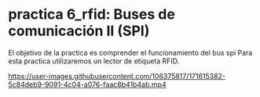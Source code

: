 # practica 6_rfid:  Buses de comunicación II (SPI)

El objetivo de la practica es comprender el funcionamiento del bus spi
Para esta practica utilizaremos un lector de etiqueta RFID.

https://user-images.githubusercontent.com/106375817/171615382-5c84deb9-9091-4c04-a076-faac8b41b4ab.mp4

